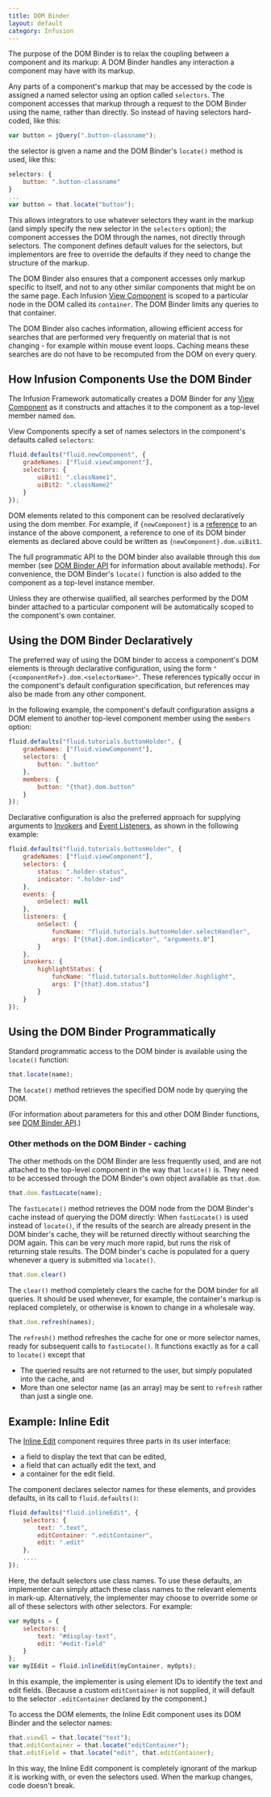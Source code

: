 ```yaml
---
title: DOM Binder
layout: default
category: Infusion
---
```


The purpose of the DOM Binder is to relax the coupling between a component and its markup: A DOM Binder handles any
interaction a component may have with its markup.

Any parts of a component's markup that may be accessed by the code is assigned a named selector using an option called
`selectors`. The component accesses that markup through a request to the DOM Binder using the name, rather than directly.
So instead of having selectors hard-coded, like this:

```javascript
var button = jQuery(".button-classname");
```

the selector is given a name and the DOM Binder's `locate()` method is used, like this:

```javascript
selectors: {
    button: ".button-classname"
}
...
var button = that.locate("button");
```

This allows integrators to use whatever selectors they want in the markup (and simply specify the new selector
in the `selectors` option); the component accesses the DOM through the names, not directly through selectors. The
component defines default values for the selectors, but implementors are free to override the defaults if they
need to change the structure of the markup.

The DOM Binder also ensures that a component accesses only markup specific to itself, and not to any other similar
components that might be on the same page. Each Infusion [View Component](tutorial-gettingStartedWithInfusion/ViewComponents.md)
is scoped to a particular node in the
DOM called its `container`. The DOM Binder limits any queries to that container.

The DOM Binder also caches information, allowing efficient access for searches that are performed very
frequently on material that is not changing - for example within mouse event loops. Caching means these
searches are do not have to be recomputed from the DOM on every query.

## How Infusion Components Use the DOM Binder ##

The Infusion Framework automatically creates a DOM Binder for any [View Component](tutorial-gettingStartedWithInfusion/ViewComponents.md)
as it constructs and attaches
it to the component as a top-level member named `dom`.

View Components specify a set of names selectors in
the component's defaults called `selectors`:

```javascript
fluid.defaults("fluid.newComponent", {
    gradeNames: ["fluid.viewComponent"],
    selectors: {
        uiBit1: ".className1",
        uiBit2: ".className2"
    }
});
```

DOM elements related to this component can be resolved declaratively using the dom member. For example,
if `{newComponent}` is a [reference](IoCReferences.md) to an instance of the above component, a reference to one of its
DOM binder elements as declared above could be written as `{newComponent}.dom.uiBit1`.

The full programmatic API to the DOM binder also available through this `dom` member (see
[DOM Binder API](DOMBinderAPI.md) for information about available methods).
For convenience, the DOM Binder's `locate()` function is also added to the component as a top-level instance member.

Unless they are otherwise qualified, all searches performed by the DOM binder attached to a particular
component will be automatically scoped to the component's own container.

## Using the DOM Binder Declaratively ##

The preferred way of using the DOM binder to access a component's DOM elements is through declarative configuration,
using the form `"{<componentRef>}.dom.<selectorName>"`. These references typically occur in the component's
default configuration specification, but references may also be made from any other component.

In the following example, the component's default configuration assigns a DOM element to another top-level
component member using the `members` option:

```javascript
fluid.defaults("fluid.tutorials.buttonHolder", {
    gradeNames: ["fluid.viewComponent"],
    selectors: {
        button: ".button"
    },
    members: {
        button: "{that}.dom.button"
    }
});
```

Declarative configuration is also the preferred approach for supplying arguments to [Invokers](Invokers.md)
and [Event Listeners](InfusionEventSystem.md), as shown in the following example:

```javascript
fluid.defaults("fluid.tutorials.buttonHolder", {
    gradeNames: ["fluid.viewComponent"],
    selectors: {
        status: ".holder-status",
        indicator: ".holder-ind"
    },
    events: {
        onSelect: null
    },
    listeners: {
        onSelect: {
            funcName: "fluid.tutorials.buttonHolder.selectHandler",
            args: ["{that}.dom.indicator", "arguments.0"]
        }
    },
    invokers: {
        highlightStatus: {
            funcName: "fluid.tutorials.buttonHolder.highlight",
            args: ["{that}.dom.status"]
        }
    }
});
```

## Using the DOM Binder Programmatically ##

Standard programmatic access to the DOM binder is available using the `locate()` function:

```javascript
that.locate(name);
```

The `locate()` method retrieves the specified DOM node by querying the DOM.

(For information about parameters for this and other DOM Binder functions, see [DOM Binder API](DOMBinderAPI.md).)

### Other methods on the DOM Binder - caching ###

The other methods on the DOM Binder are less frequently used, and are not attached to the top-level component
in the way that `locate()` is. They need to be accessed through the DOM Binder's own object available as `that.dom`.

```javascript
that.dom.fastLocate(name);
```

The `fastLocate()` method retrieves the DOM node from the DOM Binder's cache instead of querying the DOM directly:
When `fastLocate()` is used instead of `locate()`, if the results of the search are already present in the DOM
binder's cache, they will be returned directly without searching the DOM again. This can be very much more rapid,
but runs the risk of returning stale results. The DOM binder's cache is populated for a query
whenever a query is submitted via `locate()`.

```javascript
that.dom.clear()
```

The `clear()` method completely clears the cache for the DOM binder for all queries.
It should be used whenever, for example, the container's markup is replaced completely, or
otherwise is known to change in a wholesale way.

```javascript
that.dom.refresh(names);
```

The `refresh()` method refreshes the cache for one or more selector names, ready for subsequent calls to
`fastLocate()`. It functions exactly as for a call to `locate()` except that

* The queried results are not returned to the user, but simply populated into the cache, and
* More than one selector name (as an array) may be sent to `refresh` rather than just a single one.

## Example: Inline Edit ##

The [Inline Edit](to-do/InlineEdit.md) component requires three parts in its user interface:

* a field to display the text that can be edited,
* a field that can actually edit the text, and
* a container for the edit field.

The component declares selector names for these elements, and provides defaults, in its call to `fluid.defaults()`:

```javascript
fluid.defaults("fluid.inlineEdit", {
    selectors: {
        text: ".text",
        editContainer: ".editContainer",
        edit: ".edit"
    },
    ....
});
```

Here, the default selectors use class names. To use these defaults, an implementer can simply attach these
class names to the relevant elements in mark-up. Alternatively, the implementer may choose to override some
or all of these selectors with other selectors. For example:

```javascript
var myOpts = {
    selectors: {
        text: "#display-text",
        edit: "#edit-field"
    }
};
var myIEdit = fluid.inlineEdit(myContainer, myOpts);
```

In this example, the implementer is using element IDs to identify the text and edit fields.
(Because a custom `editContainer` is not supplied, it will default to the selector `.editContainer`
declared by the component.)

To access the DOM elements, the Inline Edit component uses its DOM Binder and the selector names:

```javascript
that.viewEl = that.locate("text");
that.editContainer = that.locate("editContainer");
that.editField = that.locate("edit", that.editContainer);
```

In this way, the Inline Edit component is completely ignorant of the markup it is working with,
or even the selectors used. When the markup changes, code doesn't break.
